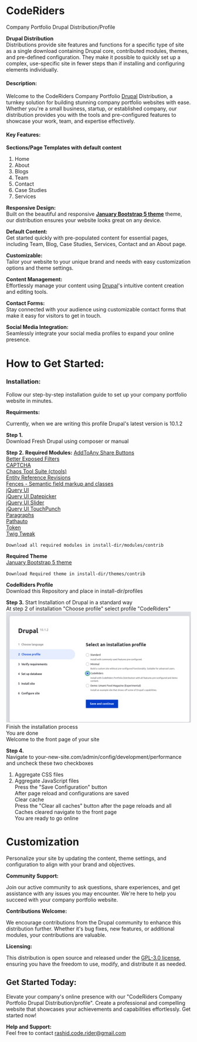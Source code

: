 # CodeRiders 
Company Portfolio Drupal Distribution/Profile  

**Drupal Distribution**  
Distributions provide site features and functions for a specific type of site as a single download containing Drupal core, contributed modules, themes, and pre-defined configuration. They make it possible to quickly set up a complex, use-specific site in fewer steps than if installing and configuring elements individually.


#### Description:  

Welcome to the CodeRiders Company Portfolio [Drupal](https://www.drupal.org/project/drupal) Distribution, a turnkey solution for building stunning company portfolio websites with ease. Whether you're a small business, startup, or established company, our distribution provides you with the tools and pre-configured features to showcase your work, team, and expertise effectively.  

#### Key Features: 

**Sections/Page Templates with default content**  

1. Home  
2. About  
3. Blogs  
4. Team  
5. Contact  
6. Case Studies  
7. Services  

**Responsive Design:**  
Built on the beautiful and responsive **[January Bootstrap 5 theme](https://www.drupal.org/project/january_theme)** theme, our distribution ensures your website looks great on any device.  

**Default Content:**  
Get started quickly with pre-populated content for essential pages, including Team, Blog, Case Studies, Services, Contact and an About page.  

**Customizable:**  
Tailor your website to your unique brand and needs with easy customization options and theme settings.  

**Content Management:**  
Effortlessly manage your content using [Drupal](https://www.drupal.org/project/drupal)'s intuitive content creation and editing tools.  

**Contact Forms:**  
Stay connected with your audience using customizable contact forms that make it easy for visitors to get in touch.  

**Social Media Integration:**  
Seamlessly integrate your social media profiles to expand your online presence.  

# How to Get Started:

### Installation:  

Follow our step-by-step installation guide to set up your company portfolio website in minutes.

**Requirments:**

Currently, when we are writing this profile Drupal's latest version is 10.1.2

**Step 1.**  
  Download Fresh Drupal using composer or manual  

**Step 2.**
  **Required Modules:**
	  [AddToAny Share Buttons](https://www.drupal.org/project/addtoany)  
	  [Better Exposed Filters](https://www.drupal.org/project/better_exposed_filters)  
	  [CAPTCHA](https://www.drupal.org/project/captcha)  
	  [Chaos Tool Suite (ctools)](https://www.drupal.org/project/ctools)  
	  [Entity Reference Revisions](https://www.drupal.org/project/entity_reference_revisions)  
	  [Fences - Semantic field markup and classes](https://www.drupal.org/project/fences)  
	  [jQuery UI](https://www.drupal.org/project/jquery_ui)  
	  [jQuery UI Datepicker](https://www.drupal.org/project/jquery_ui_datepicker)  
	  [jQuery UI Slider](https://www.drupal.org/project/jquery_ui_slider)  
	  [jQuery UI TouchPunch](https://www.drupal.org/project/jquery_ui_touch_punch)  
	  [Paragraphs](https://www.drupal.org/project/paragraphs)  
	  [Pathauto](https://www.drupal.org/project/pathauto)  
	  [Token](https://www.drupal.org/project/token)  
	  [Twig Tweak](https://www.drupal.org/project/twig_tweak)  
    
    Download all required modules in install-dir/modules/contrib

  **Required Theme**  
    [January Bootstrap 5 theme](https://www.drupal.org/project/january_theme)  

    Download Required theme in install-dir/themes/contrib  

  **CodeRiders Profile**  
    Download this Repository and place in install-dir/profiles

**Step 3.**
  Start Installation of Drupal in a standard way  
  At step 2 of installation "Choose profile" select profile "CodeRiders"  
  ![Step 2 of installation "Choose profile"!](/assets/images/installtion-2.png "Profile CodeRider selected")  
  Finish the installation process  
  You are done  
  Welcome to the front page of your site  

**Step 4.**  
  Navigate to your-new-site.com/admin/config/development/performance  
  and uncheck these two checkboxes  
  1. Aggregate CSS files  
  2. Aggregate JavaScript files  
  Press the "Save Configuration" button  
  After page reload and configurations are saved  
  Clear cache  
  Press  the "Clear all caches" button after the page reloads and all Caches cleared navigate to the front page  
  You are ready to go online   

# Customization  
Personalize your site by updating the content, theme settings, and configuration to align with your brand and objectives.  

**Community Support:**  

Join our active community to ask questions, share experiences, and get assistance with any issues you may encounter. We're here to help you succeed with your company portfolio website.  

**Contributions Welcome:**  

We encourage contributions from the Drupal community to enhance this distribution further. Whether it's bug fixes, new features, or additional modules, your contributions are valuable.  

**Licensing:**

This distribution is open source and released under the [GPL-3.0 license](https://github.com/code-rider/coderiders/blob/main/LICENSE), ensuring you have the freedom to use, modify, and distribute it as needed.  

## Get Started Today:

Elevate your company's online presence with our "CodeRiders Company Portfolio Drupal Distribution/profile". Create a professional and compelling website that showcases your achievements and capabilities effortlessly. Get started now!

**Help and Support:**  
Feel free to contact <rashid.code.rider@gmail.com>
